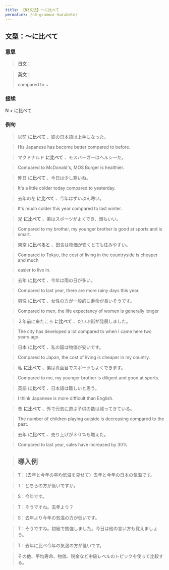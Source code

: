 ```yaml
---
title: 【N3文法】〜に比べて
permalink: /n3-grammar-kurabete/
---
```


## 文型：〜に比べて

### 意思

> **日文：**


> **英文：**
> 
> compared to ~


### 接续

N + に比べて

### 例句

> 以前 **に比べて** 、彼の日本語は上手になった。

> His Japanese has become better compared to before.

> マクドナルド **に比べて** 、モスバーガーはヘルシーだ。

> Compared to McDonald's, MOS Burger is healthier.

> 昨日 **に比べて** 、今日は少し寒いね。

> It's a little colder today compared to yesterday.

> 去年の冬 **に比べて** 、今年はずいぶん寒い。

> It's much colder this year compared to last winter.

> 兄 **に比べて** 、弟はスポーツがよくでき、頭もいい。

> Compared to my brother, my younger brother is good at sports and is smart.

> 東京 **に比べると** 、田舎は物価が安くとても住みやすい。

> Compared to Tokyo, the cost of living in the countryside is cheaper and much

> easier to live in.

> 去年 **に比べて** 、今年は雨の日が多い。

> Compared to last year, there are more rainy days this year.

> 男性 **に比べて** 、女性の方が一般的に寿命が長いそうです。

> Compared to men, the life expectancy of women is generally longer

> ２年前に来たころ **に比べて** 、だいぶ街が発展しました。

> The city has developed a lot compared to when I came here two years ago.

> 日本 **に比べて** 、私の国は物価が安いです。

> Compared to Japan, the cost of living is cheaper in my country.

> 私 **に比べて** 、弟は真面目でスポーツもよくできます。

> Compared to me, my younger brother is diligent and good at sports.

> 英語 **に比べて** 、日本語は難しいと思う。

> I think Japanese is more difficult than English.

> 昔 **に比べて** 、外で元気に遊ぶ子供の数は減ってきている。

> The number of children playing outside is decreasing compared to the past.

> 去年 **に比べて** 、売り上げが３０%も増えた。

> Compared to last year, sales have increased by 30%.

> ## 導入例

> T：（去年と今年の平均気温を見せて）去年と今年の日本の気温です。

> T：どちらの方が低いですか。

> S：今年です。

> T：そうですね。去年より？

> S：去年より今年の気温の方が低いです。

> T：そうですね。初級で勉強しました。今日は他の言い方も覚えましょう。

> T：去年に比べ今年の気温の方が低いです。

> その他、平均寿命、物価、税金など中級レベルのトピックを使って比較する。

